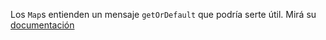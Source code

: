 Los `Map`s entienden un mensaje `getOrDefault` que podría serte útil. Mirá su [documentación](https://docs.oracle.com/javase/8/docs/api/java/util/Map.html#getOrDefault-java.lang.Object-V-)